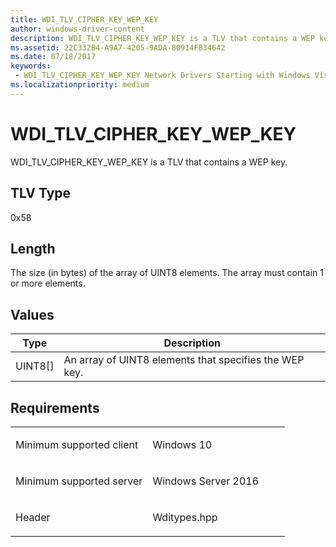 ```yaml
---
title: WDI_TLV_CIPHER_KEY_WEP_KEY
author: windows-driver-content
description: WDI_TLV_CIPHER_KEY_WEP_KEY is a TLV that contains a WEP key.
ms.assetid: 22C332B4-A9A7-4205-9ADA-80914FB34642
ms.date: 07/18/2017
keywords:
 - WDI_TLV_CIPHER_KEY_WEP_KEY Network Drivers Starting with Windows Vista
ms.localizationpriority: medium
---
```


# WDI\_TLV\_CIPHER\_KEY\_WEP\_KEY


WDI\_TLV\_CIPHER\_KEY\_WEP\_KEY is a TLV that contains a WEP key.

## TLV Type


0x58

## Length


The size (in bytes) of the array of UINT8 elements. The array must contain 1 or more elements.

## Values


| Type      | Description                                            |
|-----------|--------------------------------------------------------|
| UINT8\[\] | An array of UINT8 elements that specifies the WEP key. |

 

Requirements
------------

<table>
<colgroup>
<col width="50%" />
<col width="50%" />
</colgroup>
<tbody>
<tr class="odd">
<td><p>Minimum supported client</p></td>
<td><p>Windows 10</p></td>
</tr>
<tr class="even">
<td><p>Minimum supported server</p></td>
<td><p>Windows Server 2016</p></td>
</tr>
<tr class="odd">
<td><p>Header</p></td>
<td>Wditypes.hpp</td>
</tr>
</tbody>
</table>

 

 




